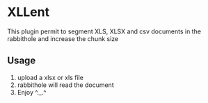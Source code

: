 # XLLent

This plugin permit to segment XLS, XLSX and csv documents in the rabbithole and increase the chunk size

## Usage
1. upload a xlsx or xls file
2. rabbithole will read the document
3. Enjoy ^._.^
